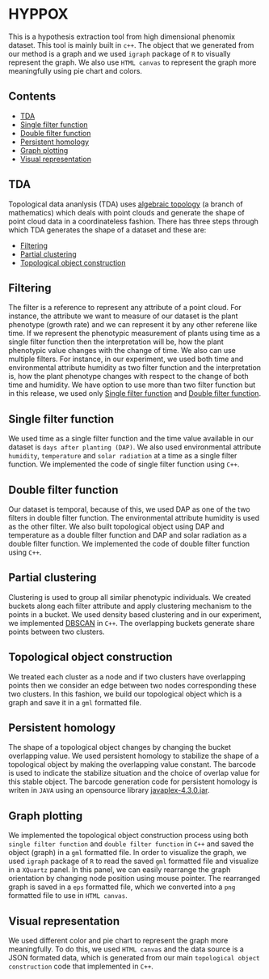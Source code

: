 HYPPOX
=======

This is a hypothesis extraction tool from high dimensional phenomix dataset. This tool is mainly built in `c++`. The object that we generated from our method is a graph and we used `igraph` package of `R` to visually represent the graph. We also use `HTML canvas` to represent the graph more meaningfully using pie chart and colors.

## Contents
- [TDA](#tda)
- [Single filter function](#single-filter-function)
- [Double filter function](#double-filter-function)
- [Persistent homology](#persistent-homology)
- [Graph plotting](#graph-plotting)
- [Visual representation](#visual-representation)


## TDA
Topological data ananlysis (TDA) uses [algebraic topology](https://en.wikipedia.org/wiki/Algebraic_topology) (a branch of mathematics) which deals with point clouds and generate the shape of point cloud data in a coordinateless fashion. There has three steps through which TDA generates the shape of a dataset and these are:

- [Filtering](#filtering)
- [Partial clustering](#partial-clustering)
- [Topological object construction](#topological-object-construction)


## Filtering
The filter is a reference to represent any attribute of a point cloud. For instance, the attribute we want to measure of our dataset is the plant phenotype (growth rate) and we can represent it by any other referene like time. If we represent the phenotypic measurement of plants using time as a single filter function then the interpretation will be, how the plant phenotypic value changes with the change of time. We also can use multiple filters. For instance, in our experiment, we used both time and environmental attribute humidity as two filter function and the interpretation is, how the plant phenotype changes with respect to the change of both time and humidity. We have option to use more than two filter function but in this release, we used only [Single filter function](#single_filter_function) and [Double filter function](#double_filter_function).


## Single filter function
We used time as a single filter function and the time value available in our dataset is `days after planting (DAP)`. We also used environmental attribute `humidity`, `temperature` and `solar radiation` at a time as a single filter function. We implemented the code of single filter function using `C++`.


## Double filter function
Our dataset is temporal, because of this, we used DAP as one of the two filters in double filter function. The environmental attribute humidity is used as the other filter. We also built topological object using DAP and temperature as a double filter function and DAP and solar radiation as a double filter function. We implemented the code of double filter function using `C++`.


## Partial clustering
Clustering is used to group all similar phenotypic individuals. We created buckets along each filter attribute and apply clustering mechanism to the points in a bucket. We used density based clustering and in our experiment, we implemented [DBSCAN](https://en.wikipedia.org/wiki/DBSCAN) in `C++`. The overlapping buckets generate share points between two clusters.


## Topological object construction
We treated each cluster as a node and if two clusters have overlapping points then we consider an edge between two nodes corresponding these two clusters. In this fashion, we build our topological object which is a graph and save it in a `gml` formatted file.


## Persistent homology
The shape of a topological object changes by changing the bucket overlapping value. We used persistent homology to stabilize the shape of a topological object by making the overlapping value constant. The barcode is used to indicate the stabilize situation and the choice of overlap value for this stable object. The barcode generation code for persistent homology is writen in `JAVA` using an opensource library [javaplex-4.3.0.jar](https://github.com/appliedtopology/javaplex/releases/tag/4.3.0).


## Graph plotting
We implemented the topological object construction process using both `single filter function` and `double filter function` in `C++` and saved the object (graph) in a `gml` formatted file. In order to visualize the graph, we used `igraph` package of `R` to read the saved `gml` formatted file and visualize in a `XQuartz` panel. In this panel, we can easily rearrange the graph orientation by changing node position using mouse pointer. The rearranged graph is saved in a `eps` formatted file, which we converted into a `png` formatted file to use in `HTML canvas`.

## Visual representation
We used different color and pie chart to represent the graph more meaningfully. To do this, we used `HTML canvas` and the data source is a JSON formated data, which is generated from our main `topological object construction` code that implemented in `C++`.
